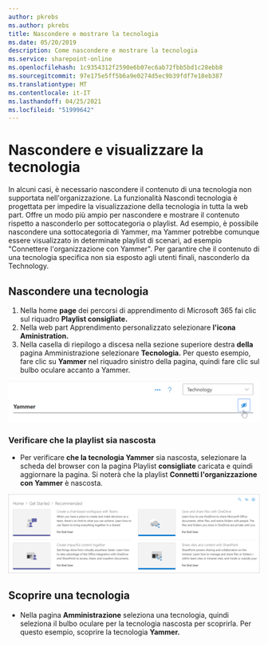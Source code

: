 ```yaml
---
author: pkrebs
ms.author: pkrebs
title: Nascondere e mostrare la tecnologia
ms.date: 05/20/2019
description: Come nascondere e mostrare la tecnologia
ms.service: sharepoint-online
ms.openlocfilehash: 1c9354312f2590e6b07ec6ab72fbb5bd1c28ebb8
ms.sourcegitcommit: 97e175e5ff5b6a9e0274d5ec9b39fdf7e18eb387
ms.translationtype: MT
ms.contentlocale: it-IT
ms.lasthandoff: 04/25/2021
ms.locfileid: "51999642"
---
```

# <a name="hide-and-show-technology"></a>Nascondere e visualizzare la tecnologia

In alcuni casi, è necessario nascondere il contenuto di una tecnologia non supportata nell'organizzazione. La funzionalità Nascondi tecnologia è progettata per impedire la visualizzazione della tecnologia in tutta la web part. Offre un modo più ampio per nascondere e mostrare il contenuto rispetto a nasconderlo per sottocategoria o playlist. Ad esempio, è possibile nascondere una sottocategoria di Yammer, ma Yammer potrebbe comunque essere visualizzato in determinate playlist di scenari, ad esempio "Connettere l'organizzazione con Yammer". Per garantire che il contenuto di una tecnologia specifica non sia esposto agli utenti finali, nasconderlo da Technology. 

## <a name="hide-a-technology"></a>Nascondere una tecnologia

1. Nella home **page** dei percorsi di apprendimento di Microsoft 365 fai clic sul riquadro **Playlist consigliate.**
2. Nella web part Apprendimento personalizzato selezionare **l'icona Aministration.**
3. Nella casella di riepilogo a discesa nella sezione superiore destra **della** pagina Amministrazione selezionare **Tecnologia.**
Per questo esempio, fare clic su **Yammer** nel riquadro sinistro della pagina, quindi fare clic sul bulbo oculare accanto a Yammer.  

![cg-hidetech.png](media/cg-hidetech.png)

### <a name="verify-the-playlist-is-hidden"></a>Verificare che la playlist sia nascosta
- Per verificare **che la tecnologia Yammer** sia nascosta, selezionare la scheda del browser con la pagina Playlist **consigliate** caricata e quindi aggiornare la pagina. Si noterà che la playlist **Connetti l'organizzazione con Yammer** è nascosta. 

![cg-hidetechrefresh.png](media/cg-hidetechrefresh.png)

## <a name="unhide-a-technology"></a>Scoprire una tecnologia

- Nella pagina **Amministrazione** seleziona una tecnologia, quindi seleziona il bulbo oculare per la tecnologia nascosta per scoprirla. Per questo esempio, scoprire la tecnologia **Yammer.** 